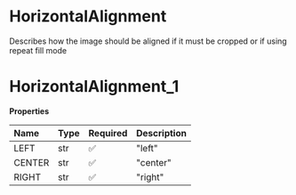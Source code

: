 # HorizontalAlignment

Describes how the image should be aligned if it must be cropped or if using repeat fill mode

# HorizontalAlignment_1

**Properties**

| Name   | Type | Required | Description |
| :----- | :--- | :------- | :---------- |
| LEFT   | str  | ✅       | "left"      |
| CENTER | str  | ✅       | "center"    |
| RIGHT  | str  | ✅       | "right"     |

<!-- This file was generated by liblab | https://liblab.com/ -->
